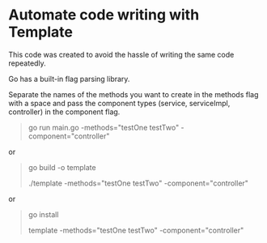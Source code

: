 # Automate code writing with Template

This code was created to avoid the hassle of writing the same code repeatedly.

Go has a built-in flag parsing library. 

Separate the names of the methods you want to create in the methods flag with a space and pass the component types (service, serviceImpl, controller) in the component flag.

> go run main.go -methods="testOne testTwo" -component="controller"

or

> go build -o template
> 
> ./template -methods="testOne testTwo" -component="controller"

or 

> go install
> 
> template -methods="testOne testTwo" -component="controller"